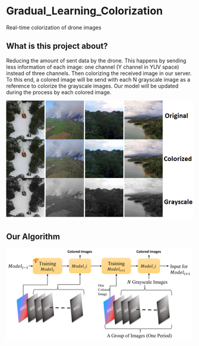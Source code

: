 # Gradual_Learning_Colorization
Real-time colorization of drone images
## What is this project about?
Reducing the amount of sent data by the drone. This happens by sending less information of each image: one channel (Y channel in YUV space) instead of three channels. Then colorizing the received image in our server.
To this end, a colored image will be send with each N grayscale image as a reference to colorize the grayscale images. Our model will be updated during the process by each colored image.

![Colorization Results](Images/Colorization.png)

## Our Algorithm


<img src="Images/Training.png" alt="Process of colorization" width="500" style="text-align: left;">
